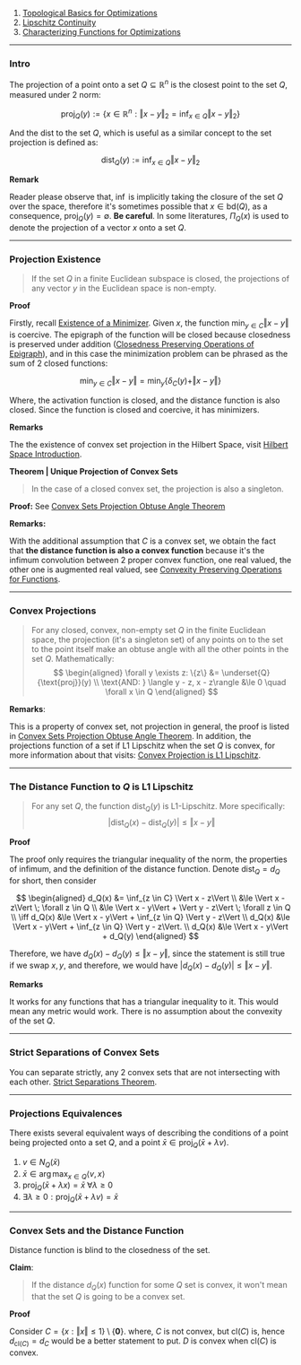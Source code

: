 1. [Topological Basics for Optimizations](Topological%20Basics%20for%20Optimizations.md)
2. [Lipschitz Continuity](Lipschitz%20Continuity.md)
3. [Characterizing Functions for Optimizations](Characterizing%20Functions%20for%20Optimizations.md)


---
### **Intro**

The projection of a point onto a set $Q\subseteq\mathbb{R}^n$ is the closest point to the set $Q$, measured under 2 norm: 

$$
\text{proj}_Q(y) := 
\left\lbrace
    x\in \mathbb{R}^n: \Vert x - y\Vert_2 = \inf_{x\in Q}
    \Vert x - y\Vert_2
\right\rbrace
$$

And the dist to the set $Q$, which is useful as a similar concept to the set projection is defined as: 

$$
\text{dist}_Q(y):= 
    \inf_{x\in Q}\Vert x - y\Vert_2
$$


**Remark**

Reader please observe that, $\inf$ is implicitly taking the closure of the set $Q$ over the space, therefore it's sometimes possible that $x\in \text{bd}(Q)$, as a consequence, $\text{proj}_Q(y) = \emptyset$. **Be careful**. In some literatures, $\Pi_Q(x)$ is used to denote the projection of a vector $x$ onto a set $Q$. 

---
### **Projection Existence**

> If the set $Q$ in a finite Euclidean subspace is closed, the projections of any vector $y$ in the Euclidean space is non-empty. 

**Proof** 

Firstly, recall [Existence of a Minimizer](Existence%20of%20a%20Minimizer.md). Given $x$, the function $\min_{y\in C}\Vert x- y \Vert$ is coercive. The epigraph of the function will be closed because closedness is preserved under addition ([Closedness Preserving Operations of Epigraph](Closedness%20Preserving%20Operations%20of%20Epigraph.md)), and in this case the minimization problem can be phrased as the sum of 2 closed functions: 

$$
\min_{y\in C}\Vert x - y\Vert = \min_{y}\left\lbrace
    \delta_C(y) + \Vert x - y\Vert
\right\rbrace
$$

Where, the activation function is closed, and the distance function is also closed. Since the function is closed and coercive, it has minimizers. 

**Remarks**

The the existence of convex set projection in the Hilbert Space, visit [Hilbert Space Introduction](../../MATH%20601%20Functional%20Analysis,%20Measure%20Theory/Functional%20Spaces/Hilbert%20Space%20Introduction.md). 


**Theorem | Unique Projection of Convex Sets**

> In the case of a closed convex set, the projection is also a singleton. 

**Proof:** See [Convex Sets Projection Obtuse Angle Theorem](Convex%20Sets%20Projection%20Obtuse%20Angle%20Theorem.md)

**Remarks:**

With the additional assumption that $C$ is a convex set, we obtain the fact that **the distance function is also a convex function** because it's the infimum convolution between 2 proper convex function, one real valued, the other one is augmented real valued, see [Convexity Preserving Operations for Functions](Convexity%20Preserving%20Operations%20for%20Functions.md). 


---
### **Convex Projections**

> For any closed, convex, non-empty set $Q$ in the finite Euclidean space, the projection (it's a singleton set) of any points on to the set to the point itself make an obtuse angle with all the other points in the set $Q$. Mathematically: 
> $$
> \begin{aligned}
>     \forall y \exists z: \{z\} &= \underset{Q}{\text{proj}}(y)
>     \\
>     \text{AND: }
>     \langle y - z, x - z\rangle &\le 0 \quad \forall x \in Q
> \end{aligned}
> $$

**Remarks**: 

This is a property of convex set, not projection in general, the proof is listed in [Convex Sets Projection Obtuse Angle Theorem](Convex%20Sets%20Projection%20Obtuse%20Angle%20Theorem.md). 
In addition, the projections function of a set if L1 Lipschitz when the set $Q$ is convex, for more information about that visits: [Convex Projection is L1 Lipschitz](Convex%20Projection%20is%20L1%20Lipschitz.md). 


----
### **The Distance Function to $Q$ is L1 Lipschitz**

> For any set $Q$, the function $\text{dist}_Q(y)$ is L1-Lipschitz. More specifically: 
> $$
>     |\text{dist}_Q(x) - \text{dist}_Q(y)| \le \Vert x - y\Vert
> $$

**Proof**

The proof only requires the triangular inequality of the norm, the properties of infimum, and the definition of the distance function. 
Denote $\text{dist}_Q = d_Q$ for short, then consider 

$$
\begin{aligned}
    d_Q(x) &= \inf_{z \in C} \Vert x - z\Vert
    \\
    &\le \Vert x - z\Vert \; \forall z \in Q
    \\
    &\le \Vert x - y\Vert + \Vert y - z\Vert \; \forall z \in Q
    \\
    \iff
    d_Q(x) 
    &\le 
    \Vert x - y\Vert + \inf_{z \in Q} \Vert y - z\Vert 
    \\
    d_Q(x)
    &\le  \Vert x - y\Vert + \inf_{z \in Q} \Vert y - z\Vert. 
    \\
    d_Q(x) &\le \Vert x - y\Vert + d_Q(y)
\end{aligned}
$$

Therefore, we have $d_Q(x) - d_Q(y) \le \Vert x - y\Vert$, since the statement is still true if we swap $x, y$, and therefore, we would have $|d_Q(x) - d_Q(y)| \le \Vert x - y\Vert$. 

**Remarks**

It works for any functions that has a triangular inequality to it. 
This would mean any metric would work. 
There is no assumption about the convexity of the set $Q$. 




---
### **Strict Separations of Convex Sets**

You can separate strictly, any 2 convex sets that are not intersecting with each other. [Strict Separations Theorem](Strict%20Separations%20Theorem.md). 



---
### **Projections Equivalences**

There exists several equivalent ways of describing the conditions of a point being projected onto a set $Q$, and a point $\bar{x} \in \text{proj}_Q(\bar x + \lambda v)$. 

1. $v \in N_Q(\bar{x})$
2. $\bar x \in \arg\max_{x\in Q}\langle v, x\rangle$
3. $\text{proj}_Q(\bar{x} + \lambda x) = \bar x \; \forall\lambda \ge 0$
4. $\exists \lambda \ge 0 : \text{proj}_Q(\bar x + \lambda v) = \bar x$


---
### **Convex Sets and the Distance Function**

Distance function is blind to the closedness of the set. 

**Claim**: 

> If the distance $d_Q(x)$ function for some $Q$ set is convex, it won't mean that the set $Q$ is going to be a convex set. 

**Proof**

Consider $C = \{x: \Vert x\Vert \le 1\}\setminus \{\mathbf 0\}$. where, $C$ is not convex, but $\text{cl}(C)$ is, hence $d_{\text{cl}(C)} = d_{C}$ would be a better statement to put. $D$ is convex when $\text{cl}(C)$ is convex. 



